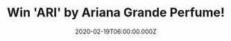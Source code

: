 ---
campaign-uuid: "c-8cf215c2-d73c-4c16-89d0-187814e612b6"
type: "Competition"
category: "Gifts"
date: "2020-02-19T06:00:00.000Z"
end-date: "2020-04-19T23:59:00.000Z"
disable-form: false
is_promoted: true
has_entry_page: true
title: "Win 'ARI' by Ariana Grande Perfume!"
competition-description: "<p>Playful, timeless and confident, ARI by ariana Grande\
  \ embodies her true unique character and style. A blend of unexpected playfulness\
  \ runs through this floral fruity gourmand, with hints of sparkling fruits and ultra-feminine\
  \ floralcy. We are giving this amazing perfume to one lucky member.</p>\n<p>Click\
  \ below for a chance to win.</p>\n"
hero-header: "Win 'ARI' by Ariana Grande Perfume!"
terms-confirmation: "N/A"
banner-img: "https://assets.expresslyapp.com/asset-997a03a6-0d93-4b2c-9292-3c3d138e5113.jpg"
logo-left-href: "http://club.expressly.io"
logo-left-image: "https://assets.expresslyapp.com/asset-47e6be4c-eb59-4f78-b7ab-51acf6d3a672.jpg"
logo-left-title: "Expressly club"
bg-image-hero: "https://assets.expresslyapp.com/asset-ff8908f1-a7a1-40db-b255-9c59990d8866.jpg"
bg-image-first: "https://assets.expresslyapp.com/asset-1a77bea2-921f-4b5e-966c-66665c48f061.jpg"
section1-content: "<p>Playful, timeless and confident, ARI by ariana Grande embodies\
  \ her true unique character and style. A blend of unexpected playfulness runs through\
  \ this floral fruity gourmand, with hints of sparkling fruits and ultra-feminine\
  \ floralcy.</p>\n<p>Featuring a luscious ARI by ariana Grande Pen spray, perfect\
  \ to spray as you go, and a decadent, sassy pink fragrance just like ARI herself,\
  \ makes this set is an unforgettable gift. This gift set includes… ARI by ariana\
  \ Grande 30ml Eau de Parfum ARI by ariana Grande 10ml Eau de Parfum purse spray.</p>\n"
entry-title: "Win 'ARI' by Ariana Grande Perfume!"
entry-content: "<p>Enter the draw to win 'ARI' by Ariana Grande Perfume by completing\
  \ the form below before 23:59 on the 19th of April 2020.</p>\n"
has-winner: false
prize-description: "'ARI' by Ariana Grande Perfume!"
special-conditions: "Multiple entries are allowed up to one every day."
country-restrictions:
- "GB"
---